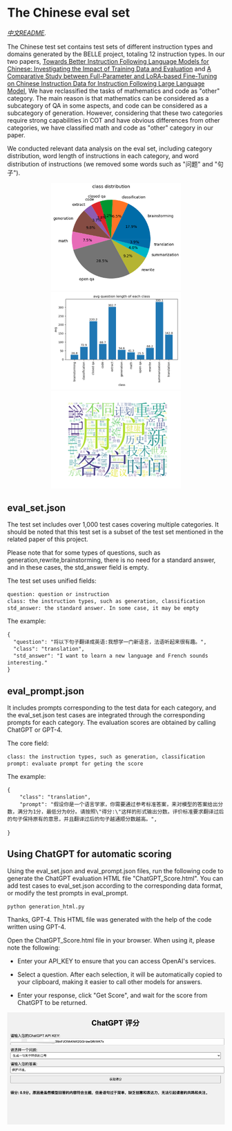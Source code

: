 # The Chinese eval set

*[中文README](README.md).*

The Chinese test set contains test sets of different instruction types and domains generated by the BELLE project, totaling 12 instruction types. In our two papers, [Towards Better Instruction Following Language Models for Chinese: Investigating the Impact of Training Data and Evaluation](https://github.com/LianjiaTech/BELLE/blob/main/docs/Towards%20Better%20Instruction%20Following%20Language%20Models%20for%20Chinese.pdf) and [A Comparative Study between Full-Parameter and LoRA-based Fine-Tuning on Chinese Instruction Data for Instruction Following Large Language Model](https://github.com/LianjiaTech/BELLE/blob/main/docs/A%20Comparative%20Study%20between%20Full-Parameter%20and%20LoRA-based.pdf), We have reclassified the tasks of mathematics and code as "other" category. The main reason is that mathematics can be considered as a subcategory of QA in some aspects, and code can be considered as a subcategory of generation. However, considering that these two categories require strong capabilities in COT and have obvious differences from other categories, we have classified math and code as "other" category in our paper.





We conducted relevant data analysis on the eval set, including category distribution, word length of instructions in each category, and word distribution of instructions (we removed some words such as "问题" and "句子").

<p align="center">
<img src="../assets/eval_class_distribution.png" width="300" height="auto">
<img src="../assets/eval_avg_length.png" width="300" height="auto">
<img src="../assets/eval_word_cloud.png" width="300" height="auto">
</p>

## eval_set.json

The test set includes over 1,000 test cases covering multiple categories. It should be noted that this test set is a subset of the test set mentioned in the related paper of this project.

Please note that for some types of questions, such as generation,rewrite,brainstorming, there is no need for a standard answer, and in these cases, the std_answer field is empty.

The test set uses unified fields:
```
question: question or instruction
class: the instruction types, such as generation, classification
std_answer: the standard answer. In some case, it may be empty
```

The example:
```
{
  "question": "将以下句子翻译成英语:我想学一门新语言，法语听起来很有趣。",
  "class": "translation",
  "std_answer": "I want to learn a new language and French sounds interesting."
}
```

## eval_prompt.json

It includes prompts corresponding to the test data for each category, and the eval_set.json test cases are integrated through the corresponding prompts for each category. The evaluation scores are obtained by calling ChatGPT or GPT-4.


The core field:
```
class: the instruction types, such as generation, classification
prompt: evaluate prompt for geting the score

```

The example:
```
{
    "class": "translation", 
    "prompt": "假设你是一个语言学家，你需要通过参考标准答案，来对模型的答案给出分数，满分为1分，最低分为0分。请按照\"得分:\"这样的形式输出分数。评价标准要求翻译过后的句子保持原有的意思，并且翻译过后的句子越通顺分数越高。",

}
```

## Using ChatGPT for automatic scoring

Using the eval_set.json and eval_prompt.json files, run the following code to generate the ChatGPT evaluation HTML file "ChatGPT_Score.html".
You can add test cases to eval_set.json according to the corresponding data format, or modify the test prompts in eval_prompt.

```shell
python generation_html.py 
```

Thanks, GPT-4. This HTML file was generated with the help of the code written using GPT-4.

Open the ChatGPT_Score.html file in your browser. When using it, please note the following:

* Enter your API_KEY to ensure that you can access OpenAI's services.

* Select a question. After each selection, it will be automatically copied to your clipboard, making it easier to call other models for answers.

* Enter your response, click "Get Score", and wait for the score from ChatGPT to be returned.

![ChatGPT评分](../assets/chatgpt_evaluation.png)
